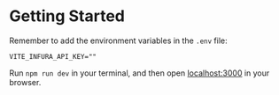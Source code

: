 # Getting Started

Remember to add the environment variables in the `.env` file:

```
VITE_INFURA_API_KEY=""
```

Run `npm run dev` in your terminal, and then open [localhost:3000](http://localhost:3000) in your browser.
